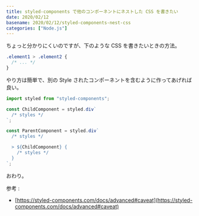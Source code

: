 ```yaml
---
title: styled-components で他のコンポーネントにネストした CSS を書きたい
date: 2020/02/12
basename: 2020/02/12/styled-components-nest-css
categories: ["Node.js"]
---
```


ちょっと分かりにくいのですが、下のような CSS を書きたいときの方法。

```css
.element1 > .element2 {
  /* ... */
}
```

やり方は簡単で、別の Style されたコンポーネントを含むように作ってあげれば良い。

```javascript
import styled from "styled-components";

const ChildComponent = styled.div`
  /* styles */
`;

const ParentComponent = styled.div`
  /* styles */

  > ${ChildComponent} {
    /* styles */
  }
`;
```

おわり。

参考 :

- [https://styled-components.com/docs/advanced#caveat](https://styled-components.com/docs/advanced#caveat)
